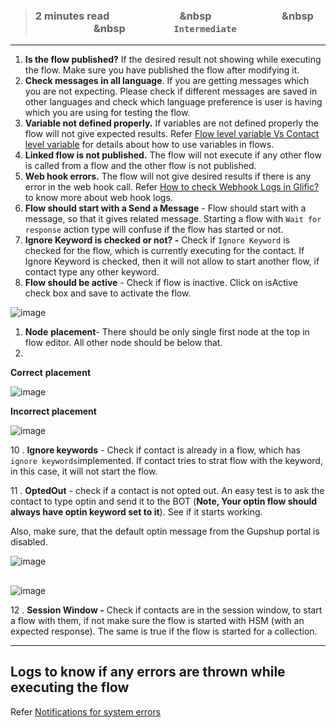 > ### **2 minutes read &nbsp; &nbsp; &nbsp; &nbsp; &nbsp; &nbsp; &nbsp; &nbsp; &nbsp; &nbsp; &nbsp; &nbsp; &nbsp; &nbsp; &nbsp &nbsp; &nbsp; &nbsp; &nbsp; &nbsp; &nbsp; &nbsp; &nbsp; &nbsp; &nbsp; &nbsp; &nbsp; &nbsp; &nbsp; &nbsp &nbsp; &nbsp; &nbsp; &nbsp; &nbsp; &nbsp; &nbsp; &nbsp; &nbsp; &nbsp; &nbsp; &nbsp; &nbsp; &nbsp; &nbsp &nbsp; &nbsp; &nbsp; &nbsp; &nbsp; &nbsp; &nbsp; &nbsp; &nbsp; &nbsp;`Intermediate`**

___
1. **Is the flow published?** If the desired result not showing while executing the flow. Make sure you have published the flow after modifying it.
1. **Check messages in all language**. If you are getting messages which you are not expecting. Please check if different messages are saved in other languages and check which language preference is user is having which you are using for testing the flow.  
1. **Variable not defined properly.** If variables are not defined properly the flow will not give expected results. Refer  [Flow level variable Vs Contact level variable](https://glific.github.io/docs/docs/Product%20Features/Flows/Flow%20Variables/Flow%20variables%20vs%20Contact%20variables/) for details about how to use variables in flows.
1. **Linked flow is not published.**  The flow will not execute if any other flow is called from a flow and the other flow is not published. 
1. **Web hook errors.** The flow will not give desired results if there is any error in the web hook call. Refer [How to check Webhook Logs in Glific?](https://glific.github.io/docs/docs/Product%20Features/Flows/Flow%20Actions/Call%20a%20webhook/#checking-webhook-logs)  to know more about web hook logs.
1. **Flow should start with a Send a Message** - Flow should start with a message, so that it gives related message. Starting a flow with `Wait for response` action type will confuse if the flow has started or not.
1. **Ignore Keyword is checked or not? -** Check if `Ignore Keyword` is checked for the flow, which is currently executing for the contact. If Ignore Keyword is checked, then it will not allow to start another flow, if contact type any other keyword.
1. **Flow should be active** - Check if flow is inactive. Click on isActive check box and save to activate the flow.

![image](https://user-images.githubusercontent.com/32592458/220824518-d36eef6e-0a58-44fd-8de5-741fa618f1f2.png)

1. **Node**  **placement**- There should be only single first node at the top in flow editor. All other node should be below that. 
1. 

**Correct**  **placement**

![image](https://user-images.githubusercontent.com/32592458/220824539-c8b92f3a-9a7d-43a9-9dcc-159a9211bed2.png)

**Incorrect placement**

![image](https://user-images.githubusercontent.com/32592458/220824560-8cd4831a-9871-46b5-a664-24e8ed4bbdb2.png)



10 . **Ignore keywords** - Check if contact is already in a flow, which has  `ignore keywords`implemented. If contact tries to strat flow with the keyword, in this case, it will not start the flow.

11 . **OptedOut** - check if a contact is not opted out. An easy test is to ask the contact to type optin and send it to the BOT (**Note, Your optin flow should always have optin keyword set to it**). See if it starts working.

Also, make sure, that the default optin message from the Gupshup portal is disabled.

![image](https://user-images.githubusercontent.com/32592458/220824573-79eec9c5-d95c-49f3-9dcc-efd868d475cb.png)

## 

![image](https://user-images.githubusercontent.com/32592458/220824585-eb9c0995-2bac-424a-b3be-1d4ab0d3d7f9.png)

12 . **Session Window -** Check if contacts are in the session window, to start a flow with them, if not make sure the flow is started with HSM (with an expected response). The same is true if the flow is started for a collection.

___
## Logs to know if any errors are thrown while executing the flow

Refer [Notifications for system errors](https://glific.github.io/docs/docs/Product%20Features/Notifications#notifications-for-system-errors)
